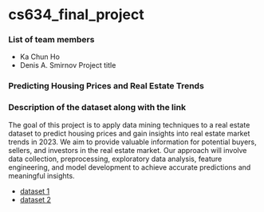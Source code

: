 # cs634_final_project


### List of team members
* Ka Chun Ho
* Denis A. Smirnov
Project title

### Predicting Housing Prices and Real Estate Trends


### Description of the dataset along with the link
The goal of this project is to apply data mining techniques to a real estate dataset to predict housing prices and gain insights into real estate market trends in 2023. We aim to provide valuable information for potential buyers, sellers, and investors in the real estate market. Our approach will involve data collection, preprocessing, exploratory data analysis, feature engineering, and model development to achieve accurate predictions and meaningful insights.

* [dataset 1](https://www.kaggle.com/datasets/reenapinto/housing-price-and-real-estate-2023)
* [dataset 2](https://www.kaggle.com/datasets/harishkumardatalab/housing-price-prediction)

